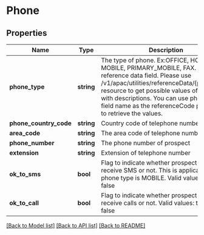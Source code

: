 # Phone

## Properties
Name | Type | Description | Notes
------------ | ------------- | ------------- | -------------
**phone_type** | **string** | The type of phone. Ex:OFFICE, HOME, MOBILE, PRIMARY_MOBILE, FAX. This is a reference data field. Please use /v1/apac/utilities/referenceData/{phoneType} resource to get possible values of this field with descriptions. You can use phoneType field name as the referenceCode parameter to retrieve the values. | 
**phone_country_code** | **string** | Country code of telephone number | [optional] 
**area_code** | **string** | The area code of telephone number | [optional] 
**phone_number** | **string** | The phone number of prospect | 
**extension** | **string** | Extension of telephone number | [optional] 
**ok_to_sms** | **bool** | Flag to indicate whether prospect wants to receive SMS or not. This is applicable only if phone type is MOBILE. Valid values: true and false | [optional] 
**ok_to_call** | **bool** | Flag to indicate whether prospect wants to receive calls or not. Valid values: true and false | [optional] 

[[Back to Model list]](../../README.md#documentation-for-models) [[Back to API list]](../../README.md#documentation-for-api-endpoints) [[Back to README]](../../README.md)

